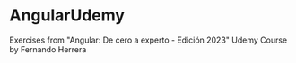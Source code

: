 # AngularUdemy
Exercises from "Angular: De cero a experto - Edición 2023" Udemy Course by Fernando Herrera
